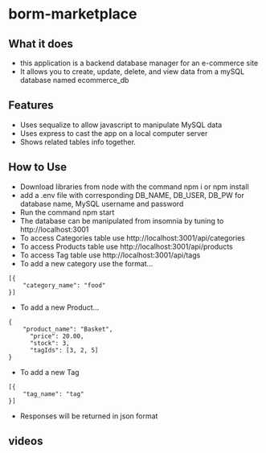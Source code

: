 # borm-marketplace

## What it does
* this application is a backend database manager for an e-commerce site
* It allows you to create, update, delete, and view data from a mySQL database named ecommerce_db

## Features
* Uses sequalize to allow javascript to manipulate MySQL data
* Uses express to cast the app on a local computer server
* Shows related tables info together.

## How to Use
* Download libraries from node with the command npm i or npm install
* add a .env file with corresponding DB_NAME, DB_USER, DB_PW for database name, MySQL username and password
* Run the command npm start
* The database can be manipulated from insomnia by tuning to http://localhost:3001
* To access Categories table use http://localhost:3001/api/categories
* To access Products table use http://localhost:3001/api/products
* To access Tag table use http://localhost:3001/api/tags
* To add a new category use the format... 
```
[{
    "category_name": "food"
}]
```
* To add a new Product...
```
{
    "product_name": "Basket",
      "price": 20.00,
      "stock": 3,
      "tagIds": [3, 2, 5]
}
```
* To add a new Tag
```
[{
    "tag_name": "tag"
}]
```
* Responses will be returned in json format

## videos 

[](https://drive.google.com/file/d/1wEXK4GQzQ4BrRy-PmVGBFOaLWa5dZafU/view)